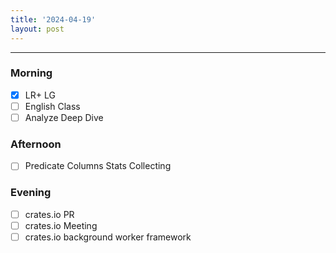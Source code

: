 ```yaml
---
title: '2024-04-19'
layout: post
---
```


---

### Morning

- [x] LR+ LG
- [ ] English Class
- [ ] Analyze Deep Dive

### Afternoon

- [ ] Predicate Columns Stats Collecting

### Evening

- [ ] crates.io PR
- [ ] crates.io Meeting
- [ ] crates.io background worker framework
